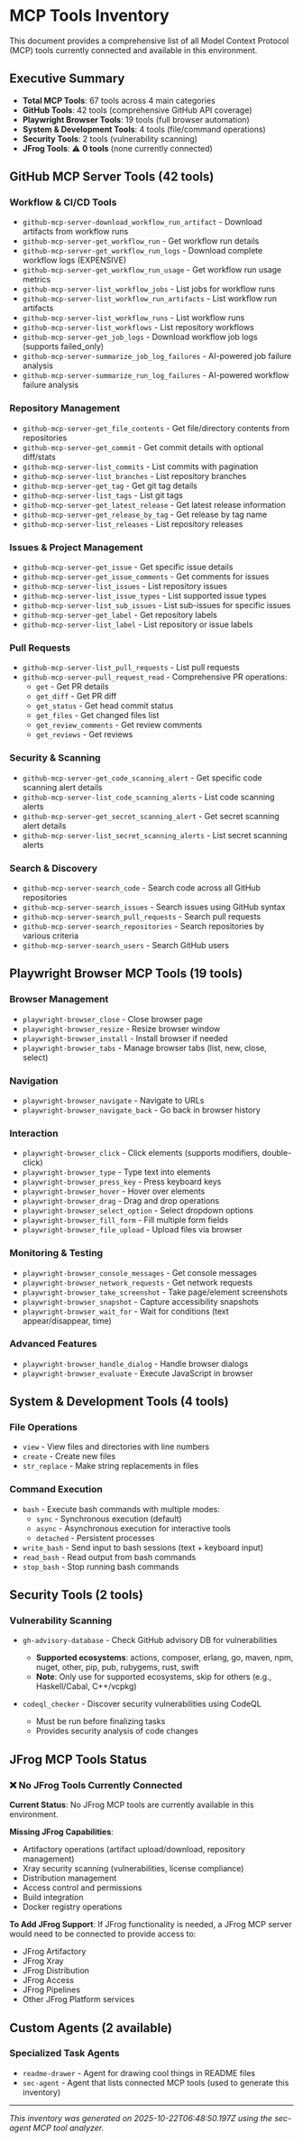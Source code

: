 # MCP Tools Inventory

This document provides a comprehensive list of all Model Context Protocol (MCP) tools currently connected and available in this environment.

## Executive Summary

- **Total MCP Tools**: 67 tools across 4 main categories
- **GitHub Tools**: 42 tools (comprehensive GitHub API coverage)
- **Playwright Browser Tools**: 19 tools (full browser automation)
- **System & Development Tools**: 4 tools (file/command operations)
- **Security Tools**: 2 tools (vulnerability scanning)
- **JFrog Tools**: ⚠️ **0 tools** (none currently connected)

## GitHub MCP Server Tools (42 tools)

### Workflow & CI/CD Tools
- `github-mcp-server-download_workflow_run_artifact` - Download artifacts from workflow runs
- `github-mcp-server-get_workflow_run` - Get workflow run details
- `github-mcp-server-get_workflow_run_logs` - Download complete workflow logs (EXPENSIVE)
- `github-mcp-server-get_workflow_run_usage` - Get workflow run usage metrics
- `github-mcp-server-list_workflow_jobs` - List jobs for workflow runs
- `github-mcp-server-list_workflow_run_artifacts` - List workflow run artifacts
- `github-mcp-server-list_workflow_runs` - List workflow runs
- `github-mcp-server-list_workflows` - List repository workflows
- `github-mcp-server-get_job_logs` - Download workflow job logs (supports failed_only)
- `github-mcp-server-summarize_job_log_failures` - AI-powered job failure analysis
- `github-mcp-server-summarize_run_log_failures` - AI-powered workflow failure analysis

### Repository Management
- `github-mcp-server-get_file_contents` - Get file/directory contents from repositories
- `github-mcp-server-get_commit` - Get commit details with optional diff/stats
- `github-mcp-server-list_commits` - List commits with pagination
- `github-mcp-server-list_branches` - List repository branches
- `github-mcp-server-get_tag` - Get git tag details
- `github-mcp-server-list_tags` - List git tags
- `github-mcp-server-get_latest_release` - Get latest release information
- `github-mcp-server-get_release_by_tag` - Get release by tag name
- `github-mcp-server-list_releases` - List repository releases

### Issues & Project Management
- `github-mcp-server-get_issue` - Get specific issue details
- `github-mcp-server-get_issue_comments` - Get comments for issues
- `github-mcp-server-list_issues` - List repository issues
- `github-mcp-server-list_issue_types` - List supported issue types
- `github-mcp-server-list_sub_issues` - List sub-issues for specific issues
- `github-mcp-server-get_label` - Get repository labels
- `github-mcp-server-list_label` - List repository or issue labels

### Pull Requests
- `github-mcp-server-list_pull_requests` - List pull requests
- `github-mcp-server-pull_request_read` - Comprehensive PR operations:
  - `get` - Get PR details
  - `get_diff` - Get PR diff
  - `get_status` - Get head commit status
  - `get_files` - Get changed files list
  - `get_review_comments` - Get review comments
  - `get_reviews` - Get reviews

### Security & Scanning
- `github-mcp-server-get_code_scanning_alert` - Get specific code scanning alert details
- `github-mcp-server-list_code_scanning_alerts` - List code scanning alerts
- `github-mcp-server-get_secret_scanning_alert` - Get secret scanning alert details
- `github-mcp-server-list_secret_scanning_alerts` - List secret scanning alerts

### Search & Discovery
- `github-mcp-server-search_code` - Search code across all GitHub repositories
- `github-mcp-server-search_issues` - Search issues using GitHub syntax
- `github-mcp-server-search_pull_requests` - Search pull requests
- `github-mcp-server-search_repositories` - Search repositories by various criteria
- `github-mcp-server-search_users` - Search GitHub users

## Playwright Browser MCP Tools (19 tools)

### Browser Management
- `playwright-browser_close` - Close browser page
- `playwright-browser_resize` - Resize browser window
- `playwright-browser_install` - Install browser if needed
- `playwright-browser_tabs` - Manage browser tabs (list, new, close, select)

### Navigation
- `playwright-browser_navigate` - Navigate to URLs
- `playwright-browser_navigate_back` - Go back in browser history

### Interaction
- `playwright-browser_click` - Click elements (supports modifiers, double-click)
- `playwright-browser_type` - Type text into elements
- `playwright-browser_press_key` - Press keyboard keys
- `playwright-browser_hover` - Hover over elements
- `playwright-browser_drag` - Drag and drop operations
- `playwright-browser_select_option` - Select dropdown options
- `playwright-browser_fill_form` - Fill multiple form fields
- `playwright-browser_file_upload` - Upload files via browser

### Monitoring & Testing
- `playwright-browser_console_messages` - Get console messages
- `playwright-browser_network_requests` - Get network requests
- `playwright-browser_take_screenshot` - Take page/element screenshots
- `playwright-browser_snapshot` - Capture accessibility snapshots
- `playwright-browser_wait_for` - Wait for conditions (text appear/disappear, time)

### Advanced Features
- `playwright-browser_handle_dialog` - Handle browser dialogs
- `playwright-browser_evaluate` - Execute JavaScript in browser

## System & Development Tools (4 tools)

### File Operations
- `view` - View files and directories with line numbers
- `create` - Create new files
- `str_replace` - Make string replacements in files

### Command Execution
- `bash` - Execute bash commands with multiple modes:
  - `sync` - Synchronous execution (default)
  - `async` - Asynchronous execution for interactive tools
  - `detached` - Persistent processes
- `write_bash` - Send input to bash sessions (text + keyboard input)
- `read_bash` - Read output from bash commands
- `stop_bash` - Stop running bash commands

## Security Tools (2 tools)

### Vulnerability Scanning
- `gh-advisory-database` - Check GitHub advisory DB for vulnerabilities
  - **Supported ecosystems**: actions, composer, erlang, go, maven, npm, nuget, other, pip, pub, rubygems, rust, swift
  - **Note**: Only use for supported ecosystems, skip for others (e.g., Haskell/Cabal, C++/vcpkg)
  
- `codeql_checker` - Discover security vulnerabilities using CodeQL
  - Must be run before finalizing tasks
  - Provides security analysis of code changes

## JFrog MCP Tools Status

### ❌ No JFrog Tools Currently Connected

**Current Status**: No JFrog MCP tools are currently available in this environment.

**Missing JFrog Capabilities**:
- Artifactory operations (artifact upload/download, repository management)
- Xray security scanning (vulnerabilities, license compliance)
- Distribution management
- Access control and permissions
- Build integration
- Docker registry operations

**To Add JFrog Support**:
If JFrog functionality is needed, a JFrog MCP server would need to be connected to provide access to:
- JFrog Artifactory
- JFrog Xray  
- JFrog Distribution
- JFrog Access
- JFrog Pipelines
- Other JFrog Platform services

## Custom Agents (2 available)

### Specialized Task Agents
- `readme-drawer` - Agent for drawing cool things in README files
- `sec-agent` - Agent that lists connected MCP tools (used to generate this inventory)

---

*This inventory was generated on 2025-10-22T06:48:50.197Z using the sec-agent MCP tool analyzer.*